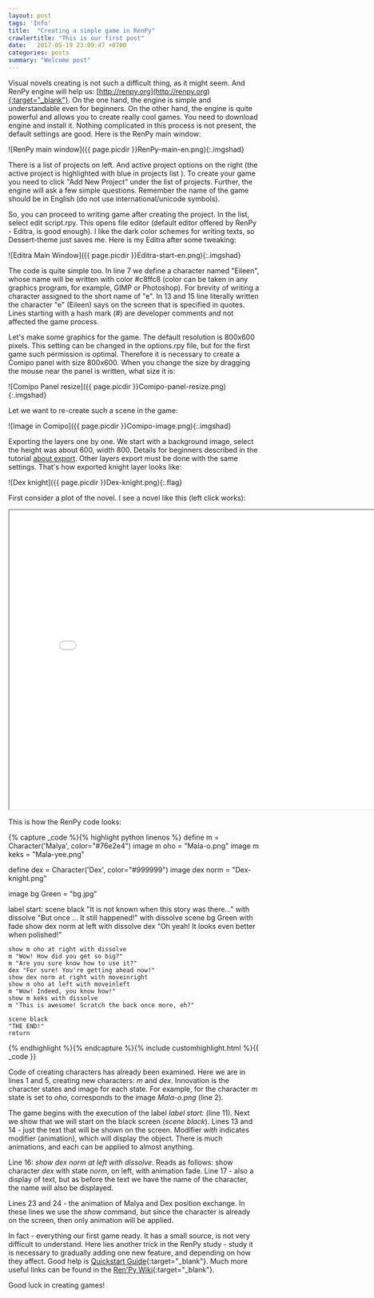 ```yaml
---
layout: post
tags: 'Info'
title:  "Creating a simple game in RenPy"
crawlertitle: "This is our first post"
date:   2017-05-19 23:09:47 +0700
categories: posts
summary: "Welcome post"
---
```



Visual novels creating is not such a difficult thing, as it might seem. And RenPy engine will help us: [http://renpy.org](http://renpy.org){:target="_blank"}. On the one hand, the engine is simple and understandable even for beginners. On the other hand, the engine is quite powerful and allows you to create really cool games. You need to download engine and install it. Nothing complicated in this process is not present, the default settings are good. Here is the RenPy main window:

![RenPy main window]({{ page.picdir }}RenPy-main-en.png){:.imgshad}

There is a list of projects on left. And active project options on the right (the active project is highlighted with blue in projects list ). To create your game you need to click "Add New Project" under the list of projects. Further, the engine will ask a few simple questions. Remember the name of the game should be in English (do not use international/unicode symbols).

So, you can proceed to writing game after creating the project. In the list, select edit script.rpy. This opens file editor (default editor offered by RenPy - Editra, is good enough). I like the dark color schemes for writing texts, so Dessert-theme just saves me. Here is my Editra after some tweaking:

![Editra Main Window]({{ page.picdir }}Editra-start-en.png){:.imgshad}

The code is quite simple too. In line 7 we define a character named "Eileen", whose name will be written with color #c8ffc8 (color can be taken in any graphics program, for example, GIMP or Photoshop). For brevity of writing a character assigned to the short name of "e". In 13 and 15 line literally written the character "e" (Eileen) says on the screen that is specified in quotes. Lines starting with a hash mark (#) are developer comments and not affected the game process.

Let's make some graphics for the game. The default resolution is 800x600 pixels. This setting can be changed in the options.rpy file, but for the first game such permission is optimal. Therefore it is necessary to create a Comipo panel with size 800x600. When you change the size by dragging the mouse near the panel is written, what size it is:

![Comipo Panel resize]({{ page.picdir }}Comipo-panel-resize.png){:.imgshad}

Let  we want to re-create such a scene in the game:

![Image in Comipo]({{ page.picdir }}Comipo-image.png){:.imgshad}


Exporting the layers one by one. We start with a background image, select the height was about 600, width 800. Details for beginners described in the tutorial [about export](comipo-basics-exporting.html). Other layers export must be done with the same settings. That's how exported knight layer looks like:

![Dex knight]({{ page.picdir }}Dex-knight.png){:.flag}


First consider a plot of the novel. I see a novel like this (left click works):

<p class="centered"><iframe src="{{ page.picdir }}ScratchMalvinaEn/index.html" class="noborder hidover" width="800" height="600" id="novell"></iframe></p>

This is how the RenPy code looks:

{% capture _code %}{% highlight python linenos %}
define m = Character('Malya', color="#76e2e4")
image m oho = "Mala-o.png"
image m keks = "Mala-yee.png"

define dex = Character('Dex', color="#999999")
image dex norm = "Dex-knight.png"

image bg Green = "bg.jpg"


label start:
    scene black
    "It is not known when this story was there..." with dissolve
    "But once ... It still happened!" with dissolve
    scene bg Green with fade
    show dex norm at left with dissolve
    dex "Oh yeah! It looks even better when polished!"
    
    show m oho at right with dissolve
    m "Wow! How did you get so big?"
    m "Are you sure know how to use it?"
    dex "For sure! You're getting ahead now!"
    show dex norm at right with moveinright
    show m oho at left with moveinleft
    m "Wow! Indeed, you know how!"
    show m keks with dissolve
    m "This is awesome! Scratch the back once more, eh?"
    
    scene black
    "THE END!"
    return

{% endhighlight %}{% endcapture %}{% include customhighlight.html %}{{ _code }}

Code of creating characters has already been examined. Here we are in lines 1 and 5, creating new characters: *m* and *dex*. Innovation is the character states and image for each state. For example, for the character *m* state is set to *oho*, corresponds to the image *Mala-o.png* (line 2).

The game begins with the execution of the label *label start:* (line 11). Next we show that we will start on the black screen (*scene black*). Lines 13 and 14 - just the text that will be shown on the screen. Modifier *with* indicates modifier (animation), which will display the object. There is much animations, and each can be applied to almost anything.

Line 16: *show dex norm at left with dissolve*. Reads as follows: show character *dex* with state *norm*, on left, with animation fade. Line 17 - also a display of text, but as before the text we have the name of the character, the name will also be displayed.

Lines 23 and 24 - the animation of Malya and Dex position exchange. In these lines we use the *show* command, but since the character is already on the screen, then only animation will be applied.

In fact - everything our first game ready. It has a small source, is not very difficult to understand. Here lies another trick in the RenPy study - study it is necessary to gradually adding one new feature, and depending on how they affect. Good help is [Quickstart Guide](http://www.renpy.org/doc/html/quickstart.html){:target="_blank"}. Much more useful links can be found in the [Ren'Py Wiki](http://www.renpy.org/wiki/renpy/Wiki_Home_Page){:target="_blank"}.

Good luck in creating games!